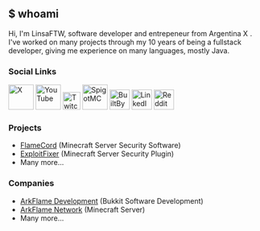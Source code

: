 ## $ whoami
Hi, I'm LinsaFTW, software developer and entrepeneur from Argentina <img src="https://em-content.zobj.net/source/facebook/230/flag-for-argentina_1f1e6-1f1f7.png" alt="X" width="14"/>.
<br/>
I've worked on many projects through my 10 years of being a fullstack developer, giving me experience on many languages, mostly Java.
### Social Links
<a href="https://twitter.com/linsaftw"><img src="https://cdn.icon-icons.com/icons2/4029/PNG/512/twitter_x_new_logo_x_rounded_icon_256078.png" alt="X" width="50"/><a/>
<a href="https://www.youtube.com/c/linsaftw"><img src="https://i.pinimg.com/originals/19/7b/36/197b365922d1ea3aa1a932ff9bbda4a6.png" alt="YouTube" width="50"/><a/>
<a href="https://www.twitch.tv/linsaftw"><img src="https://static-00.iconduck.com/assets.00/twitch-icon-489x512-jqw4vk2h.png" alt="Twitch" width="35"/><a/>
<a href="https://www.spigotmc.org/resources/authors/linsaftw.88052/"><img src="https://static.spigotmc.org/img/spigot.png" alt="SpigotMC" width="50"/><a/>
<a href="https://builtbybit.com/members/linsaftw.152552/"><img src="https://avatars.githubusercontent.com/u/86993355?s=280&v=4" alt="BuiltByBit" width="40"/><a/>
<a href="https://www.linkedin.com/in/linsaftw/"><img src="https://upload.wikimedia.org/wikipedia/commons/thumb/8/81/LinkedIn_icon.svg/2048px-LinkedIn_icon.svg.png" alt="LinkedIn" width="40"/><a/>
<a href="https://www.reddit.com/user/LinsaFTW/"><img src="https://www.reddiquette.com/wp-content/uploads/2020/09/What-Is-The-Reddit-Logo-Called.png" alt="Reddit" width="40"/><a/>
### Projects
- [FlameCord](https://flamecord.com) (Minecraft Server Security Software)
- [ExploitFixer](https://builtbybit.com/resources/exploitfixer-anti-crash-dupe-plugin.26463/) (Minecraft Server Security Plugin)
- Many more...
### Companies
- [ArkFlame Development](https://github.com/arkflame) (Bukkit Software Development)
- [ArkFlame Network](https://discord.com/invite/f43hmer) (Minecraft Server)
- Many more...
